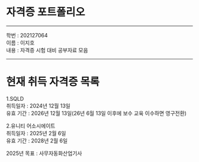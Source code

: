 # 자격증 포트폴리오
***
학번 : 202127064   
이름 : 이지호   
내용 : 자격증 시험 대비 공부자료 모음
***
# 현재 취득 자격증 목록   
1.SQLD   
취득일자 : 2024년 12월 13일   
유효 기간 : 2026년 12월 13일(26년 6월 13일 이후에 보수 교육 이수하면 영구전환)   

2.유니티 어소시에이트   
취득일자 : 2025년 2월 6일   
유효 기간 : 2028년 2월 6일   

2025년 목표 : 사무자동화산업기사   
